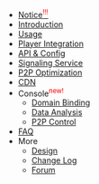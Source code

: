 - [Notice<sup style="color:red;">!!!</sup>](/en/notice.md)
- [Introduction](/en/README.md)
- [Usage](/en/usage.md)
- [Player Integration](/en/players.md)
- [API & Config](/en/API.md)
- [Signaling Service](/en/signaling.md)
- [P2P Optimization](/en/m3u8.md)
- [CDN](/en/CDN.md)
- Console<sup style="color:red;">new!</sup>
    - [Domain Binding](/en/bindings.md)
    - [Data Analysis](/en/data-explain.md)
    - [P2P Control](/en/p2p-control.md)
- [FAQ](/en/FAQ.md)
- More
  - [Design](/en/design.md)
  - [Change Log](/en/logs.md)
  - [Forum](/coming-soon)
  

